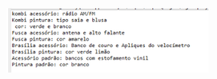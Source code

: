 
<img width="80%" heigth="70%" src="https://github.com/ClarkMaltempi/JAVA/blob/main/Image/Design_patterns_factory.png"/>
